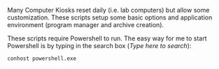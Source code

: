 Many Computer Kiosks reset daily (i.e. lab computers) but allow some customization. These scripts setup some basic options and application environment (program manager and archive creation). 

These scripts require Powershell to run. The easy way for me to start Powershell is by typing in the search box (*Type here to search*):

    conhost powershell.exe 
